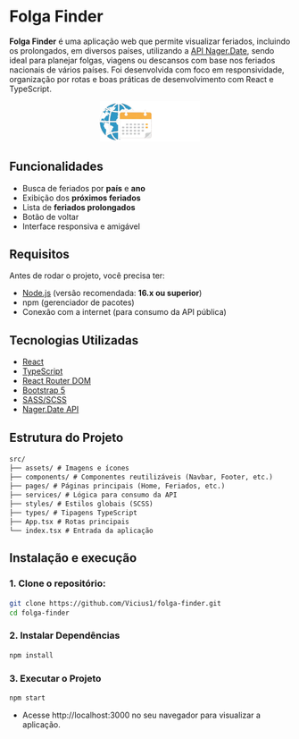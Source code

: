# Folga Finder
**Folga Finder** é uma aplicação web que permite visualizar feriados, incluindo os prolongados, em diversos países, utilizando a [API Nager.Date](https://date.nager.at), sendo ideal para planejar folgas, viagens ou descansos com base nos feriados nacionais de vários países. Foi desenvolvida com foco em responsividade, organização por rotas e boas práticas de desenvolvimento com React e TypeScript.

<p align="center">
  <img src="src/assets/logo.png" alt="Folga Finder" width="180" />
</p>

## Funcionalidades
-  Busca de feriados por **país** e **ano**
-  Exibição dos **próximos feriados**
-  Lista de **feriados prolongados**
-  Botão de voltar
-  Interface responsiva e amigável

## Requisitos
Antes de rodar o projeto, você precisa ter:
- [Node.js](https://nodejs.org/) (versão recomendada: **16.x ou superior**)
- npm (gerenciador de pacotes)
- Conexão com a internet (para consumo da API pública)

## Tecnologias Utilizadas
- [React](https://reactjs.org/)
- [TypeScript](https://www.typescriptlang.org/)
- [React Router DOM](https://reactrouter.com/)
- [Bootstrap 5](https://getbootstrap.com/)
- [SASS/SCSS](https://sass-lang.com/)
- [Nager.Date API](https://date.nager.at)

## Estrutura do Projeto
```
src/
├── assets/ # Imagens e ícones
├── components/ # Componentes reutilizáveis (Navbar, Footer, etc.)
├── pages/ # Páginas principais (Home, Feriados, etc.)
├── services/ # Lógica para consumo da API
├── styles/ # Estilos globais (SCSS)
├── types/ # Tipagens TypeScript
├── App.tsx # Rotas principais
└── index.tsx # Entrada da aplicação
```

## Instalação e execução

### 1. **Clone o repositório:**
```bash
git clone https://github.com/Vicius1/folga-finder.git
cd folga-finder
```
### 2. Instalar Dependências
```bash
npm install
````
### 3. Executar o Projeto
```bash
npm start
```
- Acesse http://localhost:3000 no seu navegador para visualizar a aplicação.
